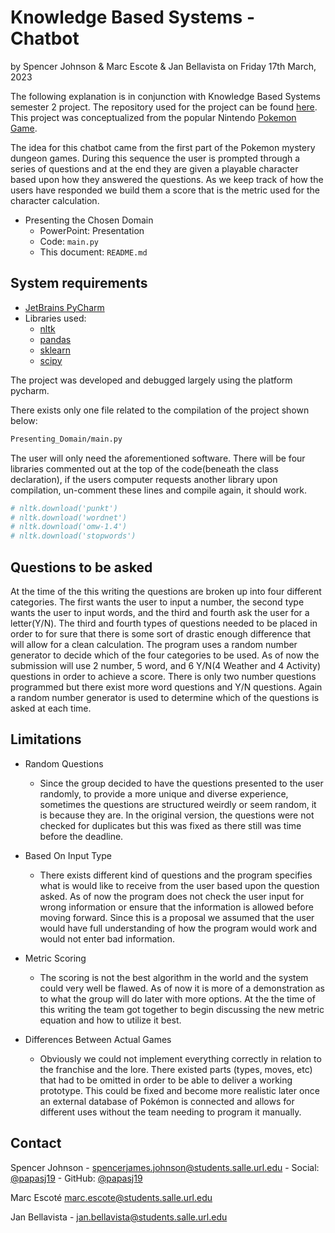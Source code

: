 # Knowledge Based Systems - Chatbot

by Spencer Johnson & Marc Escote & Jan Bellavista
on Friday 17th March, 2023

The following explanation is in conjunction with Knowledge Based Systems semester 2 project. The repository used for the project can be found [here](https://github.com/papasj19/ChatBot). This project was conceptualized from the popular Nintendo [Pokemon Game](https://mysterydungeon.pokemon.com/en-us/).

The idea for this chatbot came from the first part of the Pokemon mystery dungeon games. During this sequence the user is prompted through a series of questions and at the end they are given a playable character based upon how they answered the questions. As we keep track of how the users have responded we build them a score that is the metric used for the character calculation. 
     
* Presenting the Chosen Domain
    * PowerPoint: Presentation
    * Code: `main.py`
    * This document: `README.md`

## System requirements

* [JetBrains PyCharm](https://www.jetbrains.com/pycharm/) 
* Libraries used:
    * [nltk](https://www.nltk.org)  
    * [pandas](https://pandas.pydata.org)
    * [sklearn](https://scikit-learn.org/stable/index.html)
    * [scipy](https://scipy.org)
    
The project was developed and debugged largely using the platform pycharm.

There exists only one file related to the compilation of the project shown below:
```bash
Presenting_Domain/main.py
``` 
The user will only need the aforementioned software. There will be four libraries commented out at the top of the code(beneath the class declaration), if the users computer requests another library upon compilation, un-comment these lines and compile again, it should work. 

```python
# nltk.download('punkt')
# nltk.download('wordnet')
# nltk.download('omw-1.4')
# nltk.download('stopwords')
```

## Questions to be asked

At the time of the this writing the questions are broken up into four different categories. The first wants the user to input a number, the second type wants the user to input words, and the third and fourth ask the user for a letter(Y/N). The third and fourth types of questions needed to be placed in order to for sure that there is some sort of drastic enough difference that will allow for a clean calculation. The program uses a random number generator to decide which of the four categories to be used. As of now the submission will use 2 number, 5 word, and 6 Y/N(4 Weather and 4 Activity) questions in order to achieve a score. There is only two number questions programmed but there exist more word questions and Y/N questions. Again a random number generator is used to determine which of the questions is asked at each time.  

## Limitations

* Random Questions 
    * Since the group decided to have the questions presented to the user randomly, to provide a more unique and diverse experience, sometimes the questions are structured weirdly or seem random, it is because they are. In the original version, the questions were not checked for duplicates but this was fixed as there still was time before the deadline. 
     
* Based On Input Type
    * There exists different kind of questions and the program specifies what is would like to receive from the user based upon the question asked. As of now the program does not check the user input for wrong information or ensure that the information is allowed before moving forward. Since this is a proposal we assumed that the user would have full understanding of how the program would work and would not enter bad information. 

* Metric Scoring 
    *  The scoring is not the best algorithm in the world and the system could very well be flawed. As of now it is more of a demonstration as to what the group will do later with more options. At the the time of this writing the team got together to begin discussing the new metric equation and how to utilize it best.  
     
* Differences Between Actual Games
    * Obviously we could not implement everything correctly in relation to the franchise and the lore. There existed parts (types, moves, etc) that had to be omitted in order to be able to deliver a working prototype.  This could be fixed and become more realistic later once an external database of Pokémon is connected and allows for different uses without the team needing to program it manually. 
    

## Contact

Spencer Johnson - spencerjames.johnson@students.salle.url.edu - Social: [@papasj19](https://www.instagram.com/papasj19/) - GitHub:  [@papasj19](https://github.com/papasj19)

Marc Escoté marc.escote@students.salle.url.edu

Jan Bellavista - jan.bellavista@students.salle.url.edu

